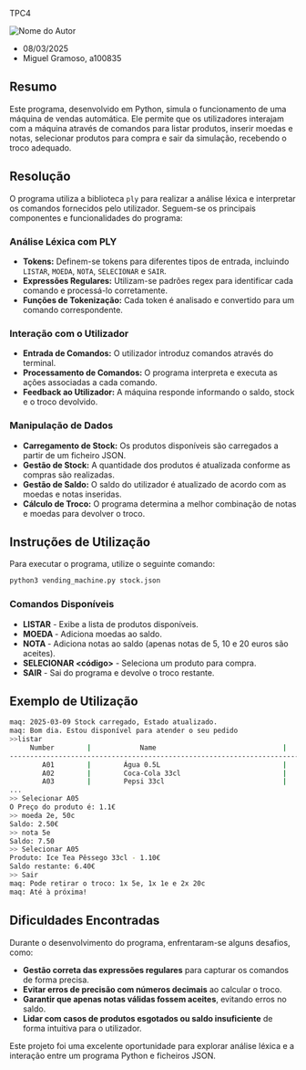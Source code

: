  TPC4

![Nome do Autor](../profile.jpg)  
- 08/03/2025
- Miguel Gramoso, a100835

## Resumo

Este programa, desenvolvido em Python, simula o funcionamento de uma máquina de vendas automática. Ele permite que os utilizadores interajam com a máquina através de comandos para listar produtos, inserir moedas e notas, selecionar produtos para compra e sair da simulação, recebendo o troco adequado.

## Resolução

O programa utiliza a biblioteca `ply` para realizar a análise léxica e interpretar os comandos fornecidos pelo utilizador. Seguem-se os principais componentes e funcionalidades do programa:

### Análise Léxica com PLY

- **Tokens:** Definem-se tokens para diferentes tipos de entrada, incluindo `LISTAR`, `MOEDA`, `NOTA`, `SELECIONAR` e `SAIR`.
- **Expressões Regulares:** Utilizam-se padrões regex para identificar cada comando e processá-lo corretamente.
- **Funções de Tokenização:** Cada token é analisado e convertido para um comando correspondente.

### Interação com o Utilizador

- **Entrada de Comandos:** O utilizador introduz comandos através do terminal.
- **Processamento de Comandos:** O programa interpreta e executa as ações associadas a cada comando.
- **Feedback ao Utilizador:** A máquina responde informando o saldo, stock e o troco devolvido.

### Manipulação de Dados

- **Carregamento de Stock:** Os produtos disponíveis são carregados a partir de um ficheiro JSON.
- **Gestão de Stock:** A quantidade dos produtos é atualizada conforme as compras são realizadas.
- **Gestão de Saldo:** O saldo do utilizador é atualizado de acordo com as moedas e notas inseridas.
- **Cálculo de Troco:** O programa determina a melhor combinação de notas e moedas para devolver o troco.

## Instruções de Utilização

Para executar o programa, utilize o seguinte comando:

```sh
python3 vending_machine.py stock.json
```

### Comandos Disponíveis

- **LISTAR** - Exibe a lista de produtos disponíveis.
- **MOEDA <valor>** - Adiciona moedas ao saldo.
- **NOTA <valor>** - Adiciona notas ao saldo (apenas notas de 5, 10 e 20 euros são aceites).
- **SELECIONAR <código>** - Seleciona um produto para compra.
- **SAIR** - Sai do programa e devolve o troco restante.

## Exemplo de Utilização

```sh
maq: 2025-03-09 Stock carregado, Estado atualizado.
maq: Bom dia. Estou disponível para atender o seu pedido
>>listar
     Number        |            Name                               |       Stock      |    Price
--------------------------------------------------------------------------------------------------------
        A01        |        Água 0.5L                              |      10          |      0.7
        A02        |        Coca-Cola 33cl                         |      7           |      1.2
        A03        |        Pepsi 33cl                             |      6           |      1.2
...
>> Selecionar A05
O Preço do produto é: 1.1€
>> moeda 2e, 50c
Saldo: 2.50€
>> nota 5e
Saldo: 7.50
>> Selecionar A05
Produto: Ice Tea Pêssego 33cl - 1.10€
Saldo restante: 6.40€
>> Sair
maq: Pode retirar o troco: 1x 5e, 1x 1e e 2x 20c
maq: Até à próxima!
```

## Dificuldades Encontradas

Durante o desenvolvimento do programa, enfrentaram-se alguns desafios, como:

- **Gestão correta das expressões regulares** para capturar os comandos de forma precisa.
- **Evitar erros de precisão com números decimais** ao calcular o troco.
- **Garantir que apenas notas válidas fossem aceites**, evitando erros no saldo.
- **Lidar com casos de produtos esgotados ou saldo insuficiente** de forma intuitiva para o utilizador.

Este projeto foi uma excelente oportunidade para explorar análise léxica e a interação entre um programa Python e ficheiros JSON.